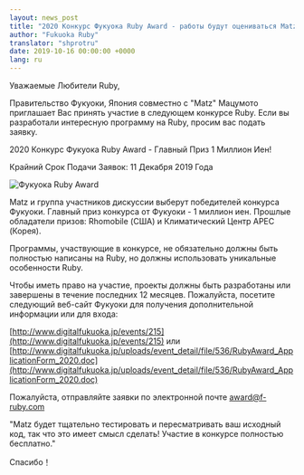 ```yaml
---
layout: news_post
title: "2020 Конкурс Фукуока Ruby Award - работы будут оцениваться Matz"
author: "Fukuoka Ruby"
translator: "shprotru"
date: 2019-10-16 00:00:00 +0000
lang: ru
---
```


Уважаемые Любители Ruby,

Правительство Фукуоки, Япония совместно с "Matz" Мацумото приглашает Вас принять участие в следующем конкурсе Ruby. Если вы разработали интересную программу на Ruby, просим вас подать заявку.

2020 Конкурс Фукуока Ruby Award - Главный Приз 1 Миллион Иен!

Крайний Срок Подачи Заявок: 11 Декабря 2019 Года

![Фукуока Ruby Award](https://www.digitalfukuoka.jp/javascripts/kcfinder/upload/images/fukuokarubyaward2017.png)

Matz и группа участников дискуссии выберут победителей конкурса Фукуоки. Главный приз конкурса от Фукуоки - 1 миллион иен. Прошлые обладатели призов: Rhomobile (США) и Климатический Центр APEC (Корея).


Программы, участвующие в конкурсе, не обязательно должны быть полностью написаны на Ruby, но должны использовать уникальные особенности Ruby.

Чтобы иметь право на участие, проекты должны быть разработаны или завершены в течение последних 12 месяцев. Пожалуйста, посетите следующий веб-сайт Фукуоки для получения дополнительной информации или для входа:

[http://www.digitalfukuoka.jp/events/215](http://www.digitalfukuoka.jp/events/215) или
[http://www.digitalfukuoka.jp/uploads/event_detail/file/536/RubyAward_ApplicationForm_2020.doc](http://www.digitalfukuoka.jp/uploads/event_detail/file/536/RubyAward_ApplicationForm_2020.doc)

Пожалуйста, отправляйте заявки по электронной почте award@f-ruby.com

"Matz будет тщательно тестировать и пересматривать ваш исходный код, так что это имеет смысл сделать! Участие в конкурсе полностью бесплатно."

Спасибо！
